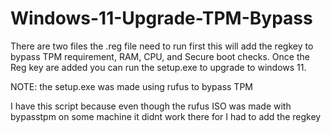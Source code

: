 # Windows-11-Upgrade-TPM-Bypass
There are two files the .reg file need to run first this will add the regkey to bypass TPM requirement, RAM, CPU, and Secure boot checks. Once the Reg key are added you can run the setup.exe to upgrade to windows 11.

NOTE: the setup.exe was made using rufus to bypass TPM 

I have this script because even though the rufus ISO was made with bypasstpm on some machine it didnt work there for I had to add the regkey 
